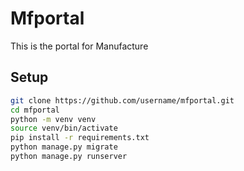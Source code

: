 # Mfportal

This is the portal for Manufacture 

## Setup

```bash
git clone https://github.com/username/mfportal.git
cd mfportal
python -m venv venv
source venv/bin/activate
pip install -r requirements.txt
python manage.py migrate
python manage.py runserver